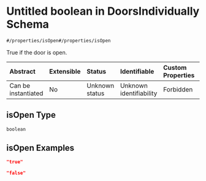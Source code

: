 # Untitled boolean in DoorsIndividually Schema

```txt
#/properties/isOpen#/properties/isOpen
```

True if the door is open.

| Abstract            | Extensible | Status         | Identifiable            | Custom Properties | Additional Properties | Access Restrictions | Defined In                                                                                                     |
| :------------------ | :--------- | :------------- | :---------------------- | :---------------- | :-------------------- | :------------------ | :------------------------------------------------------------------------------------------------------------- |
| Can be instantiated | No         | Unknown status | Unknown identifiability | Forbidden         | Allowed               | none                | [doors-individually.json*](../../schema/proprietary-extensions/doors-individually.json "open original schema") |

## isOpen Type

`boolean`

## isOpen Examples

```json
"true"
```

```json
"false"
```
